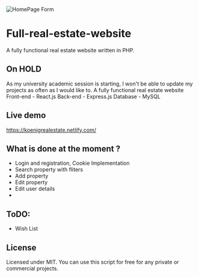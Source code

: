 ![HomePage Form](https://i.imgur.com/03fTUby.jpg)
# Full-real-estate-website
A fully functional real estate website written in PHP.
## On HOLD
As my university academic session is starting, I won't be able to update my projects as often as I would like to.
A fully functional real estate website
Front-end - React.js
Back-end - Express.js
Database - MySQL

## Live demo
https://koenigrealestate.netlify.com/

## What is done at the moment ?
  * Login and registration, Cookie Implementation
  * Search property with fliters
  * Add property
  * Edit property
  * Edit user details
  *
## ToDO: 
  * Wish List

## License
Licensed under MIT. You can use this script for free for any private or commercial projects.
